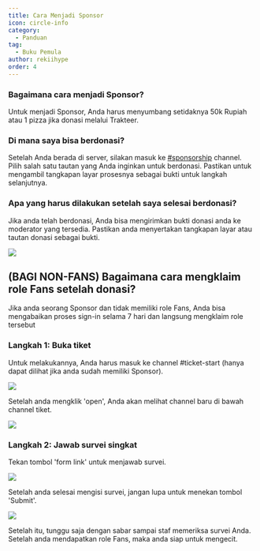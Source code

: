 ```yaml
---
title: Cara Menjadi Sponsor
icon: circle-info
category:
  - Panduan
tag:
  - Buku Pemula
author: rekiihype
order: 4
---
```


### Bagaimana cara menjadi Sponsor?

Untuk menjadi Sponsor, Anda harus menyumbang setidaknya 50k Rupiah atau 1 pizza jika donasi melalui Trakteer.

### Di mana saya bisa berdonasi?

Setelah Anda berada di server, silakan masuk ke [#sponsorship](https://discord.com/channels/1069057220802781265/1097565269985071205) channel. Pilih salah satu tautan yang Anda inginkan untuk berdonasi. Pastikan untuk mengambil tangkapan layar prosesnya sebagai bukti untuk langkah selanjutnya.

### Apa yang harus dilakukan setelah saya selesai berdonasi?

Jika anda telah berdonasi, Anda bisa mengirimkan bukti donasi anda ke moderator yang tersedia. Pastikan anda menyertakan tangkapan layar atau tautan donasi sebagai bukti.

[![](https://i.postimg.cc/3xjf2b38/proof.png)](https://postimg.cc/MnTYS5cN)

## (BAGI NON-FANS) Bagaimana cara mengklaim role Fans setelah donasi?

Jika anda seorang Sponsor dan tidak memiliki role Fans, Anda bisa mengabaikan proses sign-in selama 7 hari dan langsung mengklaim role tersebut

### Langkah 1: Buka tiket

Untuk melakukannya, Anda harus masuk ke channel #ticket-start (hanya dapat dilihat jika anda sudah memiliki Sponsor).

[![](https://i.postimg.cc/NfkzJDyd/openticket1.png)](https://postimg.cc/dLD6D8jC)

Setelah anda mengklik 'open', Anda akan melihat channel baru di bawah channel tiket.

[![](https://i.postimg.cc/Vk7H1NWM/openticket2.png)](https://postimg.cc/sMhJ4s8D)

### Langkah 2: Jawab survei singkat

Tekan tombol 'form link' untuk menjawab survei.

[![](https://i.postimg.cc/qRKm8xVX/openticket4.png)](https://postimg.cc/mzbN4Mrt)

Setelah anda selesai mengisi survei, jangan lupa untuk menekan tombol 'Submit'.

[![](https://i.postimg.cc/GpHgp1Xf/openticket5.png)](https://postimg.cc/GBnxM6wP)

Setelah itu, tunggu saja dengan sabar sampai staf memeriksa survei Anda. Setelah anda mendapatkan role Fans, maka anda siap untuk mengecit.
